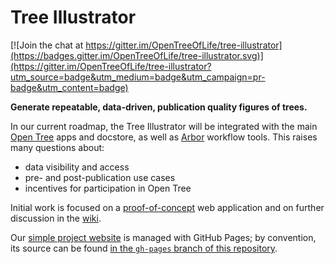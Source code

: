 Tree Illustrator
================

[![Join the chat at https://gitter.im/OpenTreeOfLife/tree-illustrator](https://badges.gitter.im/OpenTreeOfLife/tree-illustrator.svg)](https://gitter.im/OpenTreeOfLife/tree-illustrator?utm_source=badge&utm_medium=badge&utm_campaign=pr-badge&utm_content=badge)

**Generate repeatable, data-driven, publication quality figures of trees.**

In our current roadmap, the Tree Illustrator will be integrated with the main
[Open Tree](https://github.com/opentreeoflife) apps and docstore, as well as
[Arbor](https://github.com/arborworkflows) workflow tools. This raises many
questions about:

* data visibility and access
* pre- and post-publication use cases
* incentives for participation in Open Tree

Initial work is focused on a
[proof-of-concept](https://github.com/OpenTreeOfLife/tree-illustrator/tree/master/stylist)
web application and on further discussion in the
[wiki](https://github.com/OpenTreeOfLife/tree-illustrator/wiki). 

Our [simple project website](http://opentreeoflife.github.io/tree-illustrator/) is managed with GitHub Pages; by convention, its source can be found [in the `gh-pages` branch of this repository](https://github.com/OpenTreeOfLife/tree-illustrator/tree/gh-pages). 
